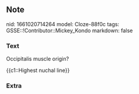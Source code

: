 ## Note
nid: 1661020714264
model: Cloze-88f0c
tags: GSSE::!Contributor::Mickey_Kondo
markdown: false

### Text
Occipitalis muscle origin?
<div>
  {{c1::Highest nuchal line}}
</div>

### Extra

